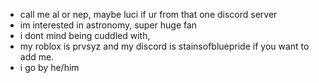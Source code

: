 - call me al or nep, maybe luci if ur from that one discord server
- im interested in astronomy, super huge fan
- i dont mind being cuddled with,
- my roblox is prvsyz and my discord is stainsofbluepride if you want to add me.
- i go by he/him

<!---
magnelucifer/magnelucifer is a ✨ special ✨ repository because its `README.md` (this file) appears on your GitHub profile.
You can click the Preview link to take a look at your changes.
--->
